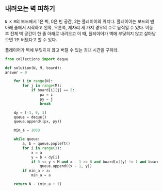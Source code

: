 ## 내려오는 벽 피하기
```N X M```의 보드에서 1은 벽, 0은 빈 공간, 2는 플레이어의 위치다.
플레이어는 보드의 맨 아래 줄에서 시작하고 왼쪽, 오른쪽, 제자리 세 가지 경우의 수로 움직일 수 있다.
이동 후 전체 벽 공간이 한 줄 아래로 내려오고 이 때, 플레이어가 벽에 부딪히지 않고 살아남으면 1초 버텼다고 할 수 있다.

플레이어가 벽에 부딪히지 않고 버틸 수 있는 최대 시간을 구하라.

```python
from collections import deque

def solution(N, M, board):
answer = 0

    for i in range(N):
        for j in range(M):
            if board[i][j] == 2:
                px = i
                py = j
                break

    dy = [-1, 0, 1]
    queue = deque()
    queue.append((px, py))

    min_a = 1000

    while queue:
        a, b = queue.popleft()
        for i in range(3):
            x = a
            y = b + dy[i]
            if 0 <= y < M and x - 1 >= 0 and board[x][y] != 1 and board[x - 1][y] == 0:
                queue.append((x - 1, y))
        if min_a > a:
            min_a = a

    return N - (min_a + 1)
```
